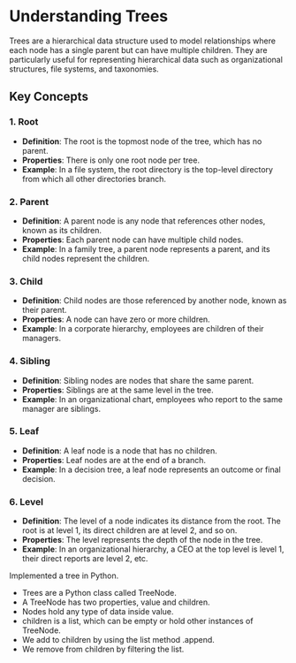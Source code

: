 
# Understanding Trees

Trees are a hierarchical data structure used to model relationships where each node has a single parent but can have multiple children. They are particularly useful for representing hierarchical data such as organizational structures, file systems, and taxonomies.

## Key Concepts

### 1. Root
- **Definition**: The root is the topmost node of the tree, which has no parent.
- **Properties**: There is only one root node per tree.
- **Example**: In a file system, the root directory is the top-level directory from which all other directories branch.

### 2. Parent
- **Definition**: A parent node is any node that references other nodes, known as its children.
- **Properties**: Each parent node can have multiple child nodes.
- **Example**: In a family tree, a parent node represents a parent, and its child nodes represent the children.

### 3. Child
- **Definition**: Child nodes are those referenced by another node, known as their parent.
- **Properties**: A node can have zero or more children.
- **Example**: In a corporate hierarchy, employees are children of their managers.

### 4. Sibling
- **Definition**: Sibling nodes are nodes that share the same parent.
- **Properties**: Siblings are at the same level in the tree.
- **Example**: In an organizational chart, employees who report to the same manager are siblings.

### 5. Leaf
- **Definition**: A leaf node is a node that has no children.
- **Properties**: Leaf nodes are at the end of a branch.
- **Example**: In a decision tree, a leaf node represents an outcome or final decision.

### 6. Level
- **Definition**: The level of a node indicates its distance from the root. The root is at level 1, its direct children are at level 2, and so on.
- **Properties**: The level represents the depth of the node in the tree.
- **Example**: In an organizational hierarchy, a CEO at the top level is level 1, their direct reports are level 2, etc.

Implemented a tree in Python.

-   Trees are a Python class called TreeNode.
-   A TreeNode has two properties, value and children.
-   Nodes hold any type of data inside value.
-   children is a list, which can be empty or hold other instances of TreeNode.
-   We add to children by using the list method .append.
-   We remove from children by filtering the list.